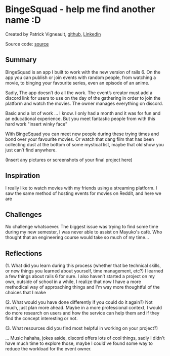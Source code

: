 # BingeSquad - help me find another name :D

Created by Patrick Vigneault, [github](https://github.com/vigpatrick), [Linkedin](https://www.linkedin.com/in/patrick-vigneault-84b50884/)

Source code: [source](https://github.com/vigpatrick/CodeWithFriends-Spring2020/tree/master)

## Summary

BingeSquad is an app I built to work with the new version of rails 6. On the app you can publish or join events with random people, from watching a movie, to binging your favourite series, even an episode of an anime.

Sadly, The app doesn’t do all the work. The event’s creator must add a discord link for users to use on the day of the gathering in order to join the platform and watch the movies. The owner manages everything on discord.

Basic and a lot of work ... I know. I only had a month and it was for fun and an educational experience. But you meet fantastic people from with this hard work "insert winky face"

With BingeSquad you can meet new people during these trying times and bond over your favourite movies. Or watch that dang film that has been collecting dust at the bottom of some mystical list, maybe that old show you just can’t find anywhere.

(Insert any pictures or screenshots of your final project here)

## Inspiration

I really like to watch movies with my friends using a streaming platform. I saw the same method of hosting events for movies on Reddit, and here we are

## Challenges

No challenge whatsoever. The biggest issue was trying to find some time during my   new semester, I was never able to assist on Mayuko's café. Who thought that an engineering course would take so much of my time...

## Reflections

(1. What did you learn during this process (whether that be technical skills, or new things you learned about yourself, time management, etc?)
I learned a few things about rails 6 for sure. I also haven’t started a project on my own, outside of school in a while, I realize that now I have a more methodical way of approaching things and I'm way more thoughtful of the choices that I make

(2. What would you have done differently if you could do it again?)
Not much, just plan more ahead. Maybe in a more professional context, I would do more research on users and how the service can help them and if they find the concept interesting or not.

(3. What resources did you find most helpful in working on your project?)

... Music hahaha, jokes aside, discord offers lots of cool things, sadly I didn't have much time to explore those, maybe I could've found some way to reduce the workload for the event owner.

